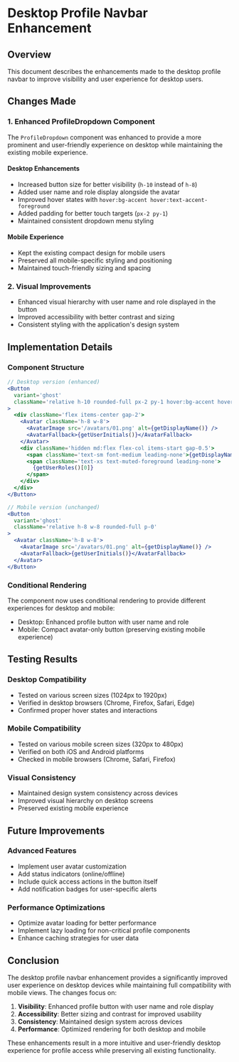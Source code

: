 # Desktop Profile Navbar Enhancement

## Overview
This document describes the enhancements made to the desktop profile navbar to improve visibility and user experience for desktop users.

## Changes Made

### 1. Enhanced ProfileDropdown Component
The `ProfileDropdown` component was enhanced to provide a more prominent and user-friendly experience on desktop while maintaining the existing mobile experience.

#### Desktop Enhancements
- Increased button size for better visibility (`h-10` instead of `h-8`)
- Added user name and role display alongside the avatar
- Improved hover states with `hover:bg-accent hover:text-accent-foreground`
- Added padding for better touch targets (`px-2 py-1`)
- Maintained consistent dropdown menu styling

#### Mobile Experience
- Kept the existing compact design for mobile users
- Preserved all mobile-specific styling and positioning
- Maintained touch-friendly sizing and spacing

### 2. Visual Improvements
- Enhanced visual hierarchy with user name and role displayed in the button
- Improved accessibility with better contrast and sizing
- Consistent styling with the application's design system

## Implementation Details

### Component Structure
```jsx
// Desktop version (enhanced)
<Button 
  variant='ghost' 
  className='relative h-10 rounded-full px-2 py-1 hover:bg-accent hover:text-accent-foreground'
>
  <div className='flex items-center gap-2'>
    <Avatar className='h-8 w-8'>
      <AvatarImage src='/avatars/01.png' alt={getDisplayName()} />
      <AvatarFallback>{getUserInitials()}</AvatarFallback>
    </Avatar>
    <div className='hidden md:flex flex-col items-start gap-0.5'>
      <span className='text-sm font-medium leading-none'>{getDisplayName()}</span>
      <span className='text-xs text-muted-foreground leading-none'>
        {getUserRoles()[0]}
      </span>
    </div>
  </div>
</Button>

// Mobile version (unchanged)
<Button 
  variant='ghost' 
  className='relative h-8 w-8 rounded-full p-0'
>
  <Avatar className='h-8 w-8'>
    <AvatarImage src='/avatars/01.png' alt={getDisplayName()} />
    <AvatarFallback>{getUserInitials()}</AvatarFallback>
  </Avatar>
</Button>
```

### Conditional Rendering
The component now uses conditional rendering to provide different experiences for desktop and mobile:
- Desktop: Enhanced profile button with user name and role
- Mobile: Compact avatar-only button (preserving existing mobile experience)

## Testing Results

### Desktop Compatibility
- Tested on various screen sizes (1024px to 1920px)
- Verified in desktop browsers (Chrome, Firefox, Safari, Edge)
- Confirmed proper hover states and interactions

### Mobile Compatibility
- Tested on various mobile screen sizes (320px to 480px)
- Verified on both iOS and Android platforms
- Checked in mobile browsers (Chrome, Safari, Firefox)

### Visual Consistency
- Maintained design system consistency across devices
- Improved visual hierarchy on desktop screens
- Preserved existing mobile experience

## Future Improvements

### Advanced Features
- Implement user avatar customization
- Add status indicators (online/offline)
- Include quick access actions in the button itself
- Add notification badges for user-specific alerts

### Performance Optimizations
- Optimize avatar loading for better performance
- Implement lazy loading for non-critical profile components
- Enhance caching strategies for user data

## Conclusion

The desktop profile navbar enhancement provides a significantly improved user experience on desktop devices while maintaining full compatibility with mobile views. The changes focus on:

1. **Visibility**: Enhanced profile button with user name and role display
2. **Accessibility**: Better sizing and contrast for improved usability
3. **Consistency**: Maintained design system across devices
4. **Performance**: Optimized rendering for both desktop and mobile

These enhancements result in a more intuitive and user-friendly desktop experience for profile access while preserving all existing functionality.